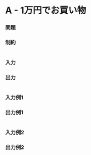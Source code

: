 # A - 1万円でお買い物

### 問題

### 制約

#

### 入力


### 出力


#

### 入力例1

### 出力例1

#

### 入力例2

### 出力例2


#
